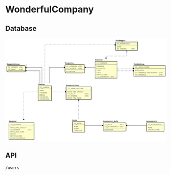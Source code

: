 # WonderfulCompany

## Database

<img src="doc/er.jpg"/>

## API
    /users



<!--stackedit_data:
eyJoaXN0b3J5IjpbLTE0Mjc1NzgzODgsNzY2NzUwNzUxLDE2Mj
U5MTM4NzQsMTA5MTcxNDg0NCwxMTUxOTEwMDQ1LC0yNDg0Njgy
MTMsMjcwNjI2NjY4LC0xMzI4NTMwMjQ3LDY3MDE0MTk1MywtOT
k1ODI4NTU3LC01ODMwNjIyMDgsLTg2NjU4NDc2Nyw5NjIzOTE4
NDMsMTM3MzI4NzcyOSwxMTM1NzA3ODI3LC0xNjI5ODUwNTY3LD
gwNjg1MzE3NF19
-->